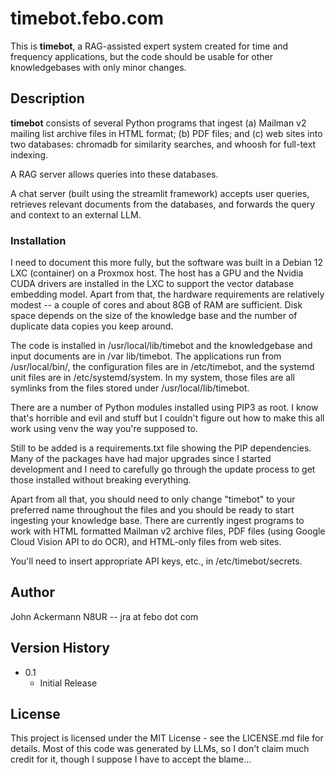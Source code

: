 # timebot.febo.com 

This is **timebot**, a RAG-assisted expert system created
for time and frequency applications, but the code should be
usable for other knowledgebases with only minor changes.

## Description

**timebot** consists of several Python programs that ingest (a) Mailman v2 mailing
list archive files in HTML format; (b) PDF files; and (c) web sites into two databases:
chromadb for similarity searches, and whoosh for full-text indexing.

A RAG server allows queries into these databases.

A chat server (built using the streamlit framework) accepts user queries, retrieves
relevant documents from the databases, and forwards the query and context to an external
LLM.

### Installation
I need to document this more fully, but the software was built in a Debian
12 LXC (container) on a Proxmox host.  The host has a GPU and the Nvidia CUDA 
drivers are installed in the LXC to support the vector database embedding 
model.  Apart from that, the hardware requirements are relatively modest -- 
a couple of cores and about 8GB of RAM are sufficient.  Disk space depends on 
the size of the knowledge base and the number of duplicate data copies you 
keep around.

The code is installed in /usr/local/lib/timebot and the knowledgebase and
input documents are in /var lib/timebot.  The applications run from 
/usr/local/bin/, the configuration files are in /etc/timebot, and the systemd 
unit files are in /etc/systemd/system.  In my system, those files are all 
symlinks from the files stored under /usr/local/lib/timebot.

There are a number of Python modules installed using PIP3 as root.  I know that's 
horrible and evil and stuff but I couldn't figure out how to make this all work 
using venv the way you're supposed to.

Still to be added is a requirements.txt file showing the PIP dependencies.  
Many of the packages have had major upgrades since I started development 
and I need to carefully go through the update process to get those installed 
without breaking everything.

Apart from all that, you should need to only change "timebot" to your 
preferred name throughout the files and you should be ready to start
ingesting your knowledge base.  There are currently ingest programs to
work with HTML formatted Mailman v2 archive files, PDF files (using Google
Cloud Vision API to do OCR), and HTML-only files from web sites.

You'll need to insert appropriate API keys, etc., in /etc/timebot/secrets.

## Author
John Ackermann N8UR  -- jra at febo dot com

## Version History
* 0.1
    * Initial Release

## License

This project is licensed under the MIT License - see the LICENSE.md file for details.
Most of this code was generated by LLMs, so I don't claim much credit for it, though
I suppose I have to accept the blame...
